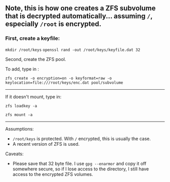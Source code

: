 ## Note, this is how one creates a ZFS subvolume that is decrypted automatically... assuming `/`, especially `/root` is encrypted.

### First, create a keyfile:

`mkdir /root/keys`
`openssl rand -out /root/keys/keyfile.dat 32`

Second, create the ZFS pool.

To add, type in :

`zfs create -o encryption=on -o keyformat=raw -o keylocation=file:///root/keys/enc.dat pool/subvolume`

-----

If it doesn't mount, type in:

`zfs loadkey -a`

`zfs mount -a`

-----

Assumptions:

* `/root/keys` is protected.  With `/` encrypted, this is usually the case.
* A recent version of ZFS is used.

Caveats:

*  Please save that 32 byte file.  I use `gpg --enarmor` and copy it off somewhere secure, so if I lose access to the directory, I still have access to the encrypted ZFS volumes.